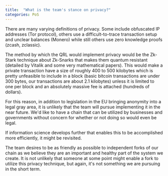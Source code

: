 ```yaml
---
title:  "What is the team's stance on privacy?"
categories: PoS
---
```


There are many varying definitions of privacy. Some include obfuscated IP addresses (Tor protocol), others use a difficult-to-trace transaction setup and unclear balances (Monero) while still others use zero knowledge proofs (zcash, zclassic).

The method by which the QRL would implement privacy would be the Zk-Stark technique about Zk-Snarks that makes them quantum resistant (detailed by Vitalik and some very mathematical papers). This would make a private transaction have a size of roughly 400 to 500 kilobytes which is pretty unfeasible to include in a block (basic bitcoin transactions are under 300 bytes, our transactions are about 2.1 kilobytes) unless it is limited to one per block and an absolutely massive fee is attached (hundreds of dollars).

For this reason, in addition to legislation in the EU bringing anonymity into a legal gray area, it is unlikely that the team will pursue implementing it in the near future. We'd like to have a chain that can be utilized by businesses and governments without concern for whether or not doing so would even be legal.

If information science develops further that enables this to be accomplished more efficiently, it might be revisited.

The team desires to be as friendly as possible to independent forks of our chain as we believe they are an important and healthy part of the system we create. It is not unlikely that someone at some point might enable a fork to utilize this privacy technique, but again, it's not something we are pursuing in the short term.